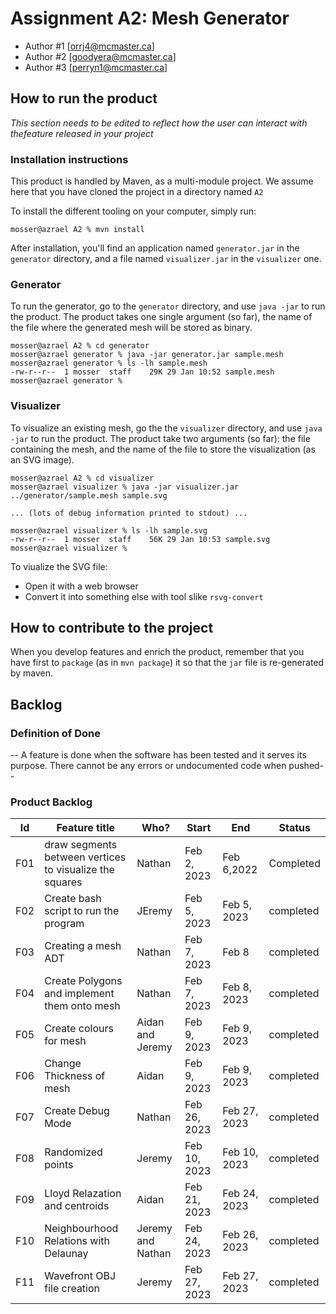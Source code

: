 # Assignment A2: Mesh Generator

  - Author #1 [orrj4@mcmaster.ca]
  - Author #2 [goodyera@mcmaster.ca]
  - Author #3 [perryn1@mcmaster.ca]

## How to run the product

_This section needs to be edited to reflect how the user can interact with thefeature released in your project_

### Installation instructions

This product is handled by Maven, as a multi-module project. We assume here that you have cloned the project in a directory named `A2`

To install the different tooling on your computer, simply run:

```
mosser@azrael A2 % mvn install
```

After installation, you'll find an application named `generator.jar` in the `generator` directory, and a file named `visualizer.jar` in the `visualizer` one. 

### Generator

To run the generator, go to the `generator` directory, and use `java -jar` to run the product. The product takes one single argument (so far), the name of the file where the generated mesh will be stored as binary.

```
mosser@azrael A2 % cd generator 
mosser@azrael generator % java -jar generator.jar sample.mesh
mosser@azrael generator % ls -lh sample.mesh
-rw-r--r--  1 mosser  staff    29K 29 Jan 10:52 sample.mesh
mosser@azrael generator % 
```

### Visualizer

To visualize an existing mesh, go the the `visualizer` directory, and use `java -jar` to run the product. The product take two arguments (so far): the file containing the mesh, and the name of the file to store the visualization (as an SVG image).

```
mosser@azrael A2 % cd visualizer 
mosser@azrael visualizer % java -jar visualizer.jar ../generator/sample.mesh sample.svg

... (lots of debug information printed to stdout) ...

mosser@azrael visualizer % ls -lh sample.svg
-rw-r--r--  1 mosser  staff    56K 29 Jan 10:53 sample.svg
mosser@azrael visualizer %
```
To viualize the SVG file:

  - Open it with a web browser
  - Convert it into something else with tool slike `rsvg-convert`

## How to contribute to the project

When you develop features and enrich the product, remember that you have first to `package` (as in `mvn package`) it so that the `jar` file is re-generated by maven.

## Backlog

### Definition of Done

-- A feature is done when the software has been tested and it serves its purpose. There cannot be any errors or undocumented code when pushed--

### Product Backlog

| Id | Feature title | Who? | Start | End | Status |
|:--:|---------------|------|-------|-----|--------|
|  F01 |draw	segments	between	vertices	to	visualize	the	squares|  Nathan    | Feb 2, 2023      |   Feb 6,2022  | Completed  |
|  F02 |Create bash script to run the program|  JEremy    | Feb 5, 2023      | Feb 5, 2023   | completed  |
|  F03 |Creating	a mesh	ADT|  Nathan    | Feb 7, 2023      | Feb 8   | completed  |
|  F04 |Create Polygons and implement them onto mesh |  Nathan    | Feb 7, 2023      | Feb 8, 2023   | completed  |
|  F05 |Create colours for mesh |  Aidan and Jeremy    | Feb 9, 2023      | Feb 9, 2023   | completed  |
|  F06 |Change Thickness of mesh |  Aidan   | Feb 9, 2023  | Feb 9, 2023   | completed  |
|  F07 |Create Debug Mode |  Nathan   | Feb 26, 2023  | Feb 27, 2023   | completed  |
|  F08 |Randomized points |  Jeremy   | Feb 10, 2023  | Feb 10, 2023   | completed  |
|  F09 |Lloyd Relazation and centroids |  Aidan   | Feb 21, 2023  | Feb 24, 2023   | completed  |
|  F10 | Neighbourhood Relations with Delaunay |  Jeremy and Nathan   | Feb 24, 2023  | Feb 26, 2023   | completed  |
|  F11 | Wavefront OBJ file creation |  Jeremy   | Feb 27, 2023  | Feb 27, 2023   | completed  |

